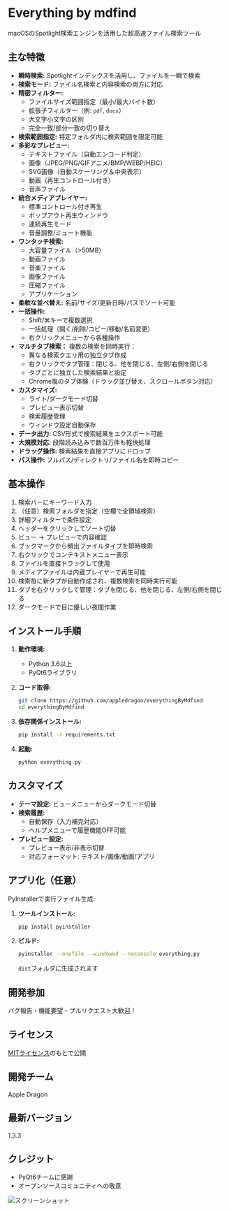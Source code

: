 # Everything by mdfind

macOSのSpotlight検索エンジンを活用した超高速ファイル検索ツール

## 主な特徴

* **瞬時検索:** Spotlightインデックスを活用し、ファイルを一瞬で検索
* **検索モード:** ファイル名検索と内容検索の両方に対応
* **精密フィルター:**
    * ファイルサイズ範囲指定（最小/最大バイト数）
    * 拡張子フィルター（例: `pdf`, `docx`）
    * 大文字小文字の区別
    * 完全一致/部分一致の切り替え
* **検索範囲指定:** 特定フォルダ内に検索範囲を限定可能
* **多彩なプレビュー:**
    * テキストファイル（自動エンコード判定）
    * 画像（JPEG/PNG/GIFアニメ/BMP/WEBP/HEIC）
    * SVG画像（自動スケーリング＆中央表示）
    * 動画（再生コントロール付き）
    * 音声ファイル
* **統合メディアプレイヤー:**
    * 標準コントロール付き再生
    * ポップアウト再生ウィンドウ
    * 連続再生モード
    * 音量調整/ミュート機能
* **ワンタッチ検索:**
    * 大容量ファイル（>50MB）
    * 動画ファイル
    * 音楽ファイル
    * 画像ファイル
    * 圧縮ファイル
    * アプリケーション
* **柔軟な並べ替え:** 名前/サイズ/更新日時/パスでソート可能
* **一括操作:**
    * Shift/⌘キーで複数選択
    * 一括処理（開く/削除/コピー/移動/名前変更）
    * 右クリックメニューから各種操作
* **マルチタブ検索：** 複数の検索を同時実行：
    * 異なる検索クエリ用の独立タブ作成
    * 右クリックでタブ管理：閉じる、他を閉じる、左側/右側を閉じる
    * タブごとに独立した検索結果と設定
    * Chrome風のタブ体験（ドラッグ並び替え、スクロールボタン対応）
* **カスタマイズ:**
    * ライト/ダークモード切替
    * プレビュー表示切替
    * 検索履歴管理
    * ウィンドウ設定自動保存
* **データ出力:** CSV形式で検索結果をエクスポート可能
* **大規模対応:** 段階読み込みで数百万件も軽快処理
* **ドラッグ操作:** 検索結果を直接アプリにドロップ
* **パス操作:** フルパス/ディレクトリ/ファイル名を即時コピー

## 基本操作

1. 検索バーにキーワード入力
2. （任意）検索フォルダを指定（空欄で全領域検索）
3. 詳細フィルターで条件設定
4. ヘッダーをクリックしてソート切替
5. ビュー → プレビューで内容確認
6. ブックマークから頻出ファイルタイプを即時検索
7. 右クリックでコンテキストメニュー表示
8. ファイルを直接ドラッグして使用
9. メディアファイルは内蔵プレイヤーで再生可能
10. 検索毎に新タブが自動作成され、複数検索を同時実行可能
11. タブを右クリックして管理：タブを閉じる、他を閉じる、左側/右側を閉じる
12. ダークモードで目に優しい夜間作業

## インストール手順

1. **動作環境:**
    * Python 3.6以上
    * PyQt6ライブラリ

2. **コード取得:**
    ```bash
    git clone https://github.com/appledragon/everythingByMdfind
    cd everythingByMdfind
    ```

3. **依存関係インストール:**
    ```bash
    pip install -r requirements.txt
    ```

4. **起動:**
    ```bash
    python everything.py
    ```

## カスタマイズ

* **テーマ設定:** ビューメニューからダークモード切替
* **検索履歴:** 
  - 自動保存（入力補完対応）
  - ヘルプメニューで履歴機能OFF可能
* **プレビュー設定:**
  - プレビュー表示/非表示切替
  - 対応フォーマット: テキスト/画像/動画/アプリ

## アプリ化（任意）

PyInstallerで実行ファイル生成:

1. **ツールインストール:**
    ```bash
    pip install pyinstaller
    ```

2. **ビルド:**
    ```bash
    pyinstaller --onefile --windowed --noconsole everything.py
    ```
    `dist`フォルダに生成されます

## 開発参加

バグ報告・機能要望・プルリクエスト大歓迎！

## ライセンス

[MITライセンス](LICENSE.md)のもとで公開

## 開発チーム

Apple Dragon

## 最新バージョン

1.3.3

## クレジット

* PyQt6チームに感謝
* オープンソースコミュニティへの敬意

![スクリーンショット](https://github.com/user-attachments/assets/2b372510-ece7-44b6-ab4e-5a1898318517)
